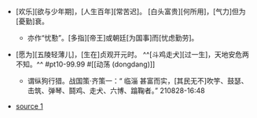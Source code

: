 - [欢乐][欲与少年期]，[人生百年][常苦迟]。
[白头富贵][何所用]，[气力]但为[憂勤]衰。

    - 亦作“忧懃”。[多指][帝王]或朝廷[为国事]而[忧虑勤劳]。
- [愿为][五陵轻薄儿]，[生在]贞观开元时。
^^[斗鸡走犬][过一生]，天地安危两不知。^^ #pt10-99.99 #[[动荡 (dongdang)]]
    - 谓纵狗行猎。战国策·齐策一：“ 临淄 甚富而实，[其民无不]吹竽、鼓瑟、击筑、弹琴、鬪鸡、走犬、六博、蹹鞠者。”
210828-16:48
- [source 1](https://so.gushiwen.cn/shiwenv_0ba7c5a359b6.aspx)
